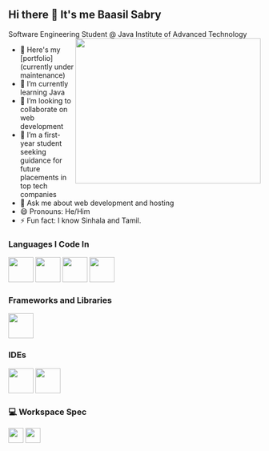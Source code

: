 ## Hi there 👋 It's me Baasil Sabry

Software Engineering Student @ Java Institute of Advanced Technology
<img align="right" width="370" height="290" src="https://i.pinimg.com/originals/47/f0/34/47f0342cec72b800463bf003eac1257e.gif">
- 🔭 Here's my [portfolio] (currently under maintenance)                                       
- 🌱 I’m currently learning Java
- 👯 I’m looking to collaborate on web development
- 🤔 I’m a first-year student seeking guidance for future placements in top tech companies
- 💬 Ask me about web development and hosting
- 😄 Pronouns: He/Him
- ⚡ Fun fact: I know Sinhala and Tamil.

### Languages I Code In
 <img height="50" src="https://img.icons8.com/color/48/000000/java-coffee-cup-logo.png"/> <img height="50" src="https://img.icons8.com/color/48/000000/html-5.png"/> <img height="50" src="https://img.icons8.com/color/48/000000/css3.png"/> <img height="50" src="https://img.icons8.com/color/48/000000/javascript.png"/>

### Frameworks and Libraries
<img height="50" src="https://img.icons8.com/color/48/000000/bootstrap.png"/>


### IDEs 
<img height="50" src="https://img.icons8.com/color/48/000000/visual-studio-code-2019.png"/> <img height="50" src="https://img.icons8.com/color/48/000000/java-eclipse.png"/>



### 💻 Workspace Spec
<img height="30" src="https://img.shields.io/badge/NVIDIA-RTX3060-76B900?style=for-the-badge&logo=nvidia&logoColor=white"/> <img height="30" src="https://img.shields.io/badge/AMD-Ryzen_7-ED1C24?style=for-the-badge&logo=amd&logoColor=white"/>







